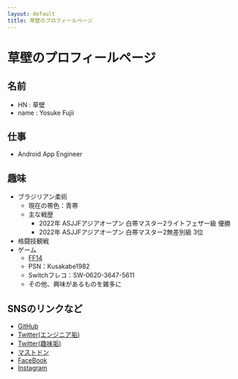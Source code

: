 ```yaml
---
layout: default
title: 草壁のプロフィールページ
---
```


# 草壁のプロフィールページ

## 名前

- HN : 草壁
- name : Yosuke Fujii

## 仕事

- Android App Engineer

<!-- ## JobCareer

- [SkillSheet](https://drive.google.com/file/d/1D9Alc0jFSaUrUBs-sIZ3agEkR8KofeIv/view?usp=sharing)
- [WorkPolicy](https://github.com/kusakabe-dev/WorkPolicy)

## PrivateWork

- [AndroidApps](https://play.google.com/store/apps/developer?id=syo_sa1982) -->

## 趣味

- ブラジリアン柔術
  - 現在の帯色：青帯
  - 主な戦歴
    - 2022年 ASJJFアジアオープン 白帯マスター2ライトフェザー級 優勝
    - 2022年 ASJJFアジアオープン 白帯マスター2無差別級 3位
- 格闘技観戦
- ゲーム
  - [FF14](https://jp.finalfantasyxiv.com/lodestone/character/7324621/)
  - PSN：Kusakabe1982
  - Switchフレコ：SW-0620-3647-5611
  - その他、興味があるものを雑多に

## SNSのリンクなど

- [GitHub](https://github.com/kusakabe-dev)
- [Twitter(エンジニア垢)](https://twitter.com/kusakabe_dev)
- [Twitter(趣味垢)](https://twitter.com/kusakabe_bjj)
- [マストドン](https://mstdn.jp/web/@kusakabe_san)
- [FaceBook](https://www.facebook.com/syousa1982)
- [Instagram](https://www.instagram.com/kusakabe_bjj/)